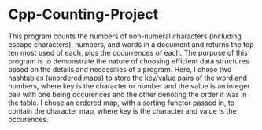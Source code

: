 # Cpp-Counting-Project
This program counts the numbers of non-numeral characters (including escape characters), numbers, and words in a document and returns the top ten most used of each, plus the occurrences of each.
The purpose of this program is to demonstrate the nature of choosing efficient data structures based on the details and necessities of a program. Here, I chose two hashtables (unordered maps) to store the key/value pairs of the word and numbers, where key is the character or number and the value is an integer pair with one being occurences and the other denoting the order it was in the table. I chose an ordered map, with a sorting functor passed in, to contain the character map, where key is the character and value is the occurences.
